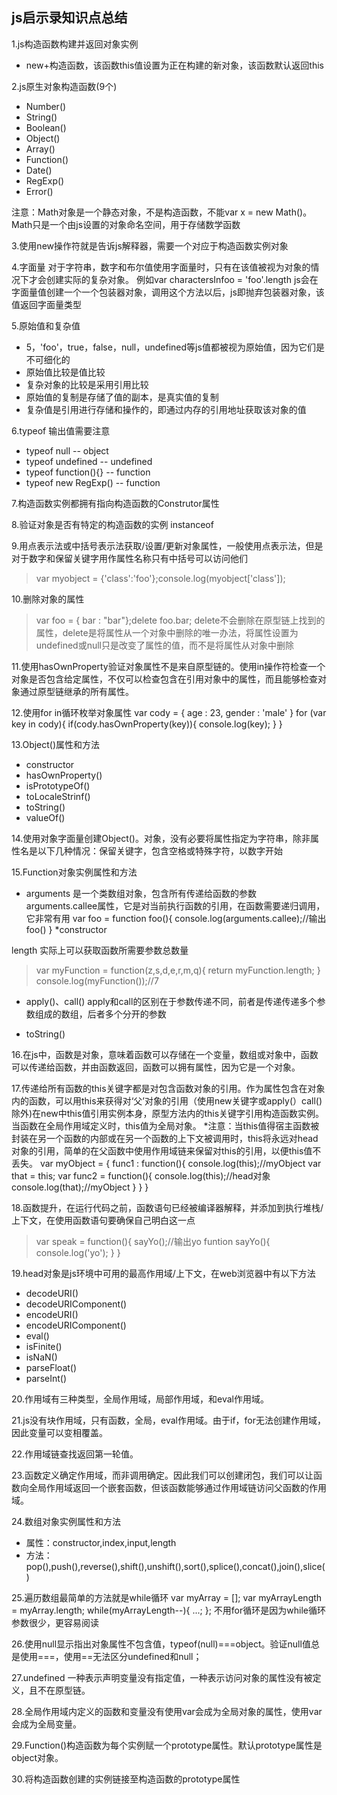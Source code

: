 ## js启示录知识点总结

1.js构造函数构建并返回对象实例
* new+构造函数，该函数this值设置为正在构建的新对象，该函数默认返回this

2.js原生对象构造函数(9个)
* Number()
* String()
* Boolean()
* Object()
* Array()
* Function()
* Date()
* RegExp()
* Error()

注意：Math对象是一个静态对象，不是构造函数，不能var x = new Math()。Math只是一个由js设置的对象命名空间，用于存储数学函数

3.使用new操作符就是告诉js解释器，需要一个对应于构造函数实例对象

4.字面量
对于字符串，数字和布尔值使用字面量时，只有在该值被视为对象的情况下才会创建实际的复杂对象。
例如var charactersInfoo = 'foo'.length js会在字面量值创建一个一个包装器对象，调用这个方法以后，js即抛弃包装器对象，该值返回字面量类型

5.原始值和复杂值
* 5，'foo'，true，false，null，undefined等js值都被视为原始值，因为它们是不可细化的
* 原始值比较是值比较
* 复杂对象的比较是采用引用比较
* 原始值的复制是存储了值的副本，是真实值的复制
* 复杂值是引用进行存储和操作的，即通过内存的引用地址获取该对象的值

6.typeof 输出值需要注意
* typeof null  --  object
* typeof undefined  --  undefined
* typeof function(){}  -- function
* typeof new RegExp() -- function

7.构造函数实例都拥有指向构造函数的Construtor属性

8.验证对象是否有特定的构造函数的实例 instanceof

9.用点表示法或中括号表示法获取/设置/更新对象属性，一般使用点表示法，但是对于数字和保留关键字用作属性名称只有中括号可以访问他们
> var myobject = {'class':'foo'};console.log(myobject['class']);


10.删除对象的属性
> var foo = { bar : "bar"};delete foo.bar;
delete不会删除在原型链上找到的属性，delete是将属性从一个对象中删除的唯一办法，将属性设置为undefined或null只是改变了属性的值，而不是将属性从对象中删除

11.使用hasOwnProperty验证对象属性不是来自原型链的。使用in操作符检查一个对象是否包含给定属性，不仅可以检查包含在引用对象中的属性，而且能够检查对象通过原型链继承的所有属性。

12.使用for in循环枚举对象属性
var cody = {
	age : 23,
	gender : 'male'
}
for (var key in cody){
	if(cody.hasOwnProperty(key)){
		console.log(key);
	}
}


13.Object()属性和方法
* constructor
* hasOwnProperty()
* isPrototypeOf()
* toLocaleStrinf()
* toString()
* valueOf()

14.使用对象字面量创建Object()。对象，没有必要将属性指定为字符串，除非属性名是以下几种情况：保留关键字，包含空格或特殊字符，以数字开始


15.Function对象实例属性和方法
* arguments 是一个类数组对象，包含所有传递给函数的参数
arguments.callee属性，它是对当前执行函数的引用，在函数需要递归调用，它非常有用
var foo = function foo(){
	console.log(arguments.callee);//输出foo()
}
*constructor

length 实际上可以获取函数所需要参数总数量
>  var myFunction = function(z,s,d,e,r,m,q){
	return myFunction.length;
}
console.log(myFunction());//7

* apply()、call() 
apply和call的区别在于参数传递不同，前者是传递传递多个参数组成的数组，后者多个分开的参数

* toString()

16.在js中，函数是对象，意味着函数可以存储在一个变量，数组或对象中，函数可以传递给函数，并由函数返回，函数可以拥有属性，因为它是一个对象。

17.传递给所有函数的this关键字都是对包含函数对象的引用。作为属性包含在对象内的函数，可以用this来获得对‘父’对象的引用（使用new关键字或apply(）call()除外)在new中this值引用实例本身，原型方法内的this关键字引用构造函数实例。当函数在全局作用域定义时，this值为全局对象。
*注意：当this值得宿主函数被封装在另一个函数的内部或在另一个函数的上下文被调用时，this将永远对head对象的引用，简单的在父函数中使用作用域链来保留对this的引用，以便this值不丢失。
var myObject = {
	func1 : function(){
		console.log(this);//myObject
		var that = this;
		var func2 = function(){
			console.log(this);//head对象
			console.log(that);//myObject
		}
    }
}

18.函数提升，在运行代码之前，函数语句已经被编译器解释，并添加到执行堆栈/上下文，在使用函数语句要确保自己明白这一点
> var speak = function(){
	sayYo();//输出yo
	funtion sayYo(){
		console.log('yo');
    }
}

19.head对象是js环境中可用的最高作用域/上下文，在web浏览器中有以下方法
* decodeURI()
* decodeURIComponent()
* encodeURI()
* encodeURIComponent()
* eval()
* isFinite()
* isNaN()
* parseFloat()
* parseInt()

20.作用域有三种类型，全局作用域，局部作用域，和eval作用域。

21.js没有块作用域，只有函数，全局，eval作用域。由于if，for无法创建作用域，因此变量可以变相覆盖。

22.作用域链查找返回第一轮值。

23.函数定义确定作用域，而非调用确定。因此我们可以创建闭包，我们可以让函数向全局作用域返回一个嵌套函数，但该函数能够通过作用域链访问父函数的作用域。

24.数组对象实例属性和方法
* 属性：constructor,index,input,length
* 方法：pop(),push(),reverse(),shift(),unshift(),sort(),splice(),concat(),join(),slice()

25.遍历数组最简单的方法就是while循环
var myArray = [];
var myArrayLength = myArray.length;
while(myArrayLength--){
	...;
};
不用for循环是因为while循环参数很少，更容易阅读

26.使用null显示指出对象属性不包含值，typeof(null)===object。验证null值总是使用===，使用==无法区分undefined和null；

27.undefined 一种表示声明变量没有指定值，一种表示访问对象的属性没有被定义，且不在原型链。

28.全局作用域内定义的函数和变量没有使用var会成为全局对象的属性，使用var会成为全局变量。


29.Function()构造函数为每个实例赋一个prototype属性。默认prototype属性是object对象。

30.将构造函数创建的实例链接至构造函数的prototype属性







